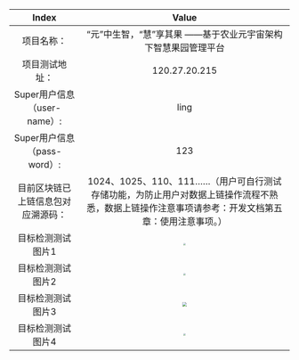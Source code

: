 |               Index                |                            Value                             |
| :--------------------------------: | :----------------------------------------------------------: |
|             项目名称：             | “元”中生智，“慧”享其果 ——基于农业元宇宙架构下智慧果园管理平台 |
|           项目测试地址：           |                        120.27.20.215                         |
|    Super用户信息（user-name）:     |                             ling                             |
|    Super用户信息（pass-word）:     |                             123                              |
| 目前区块链已上链信息包对应溯源码： | 1024、1025、110、111……（用户可自行测试存储功能，为防止用户对数据上链操作流程不熟悉，数据上链操作注意事项请参考：开发文档第五章：使用注意事项。） |
|         目标检测测试图片1          | <img src="D:\桌面\pictures\test\apple.jpg" style="zoom:25%;" /> |
|         目标检测测试图片2          | <img src="D:\桌面\pictures\test\orange.jpg" style="zoom: 25%;" /> |
|         目标检测测试图片3          | <img src="D:\桌面\pictures\test\farmers.jpg" style="zoom: 50%;" /> |
|         目标检测测试图片4          | <img src="D:\桌面\pictures\test\orange01.jpg" style="zoom:25%;" /> |